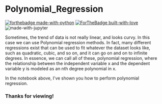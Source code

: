 # Polynomial_Regression

[![forthebadge made-with-python](http://ForTheBadge.com/images/badges/made-with-python.svg)](https://www.python.org/)
[![ForTheBadge built-with-love](http://ForTheBadge.com/images/badges/built-with-love.svg)](http://kambojtarun.pythonanywhere.com/)<br>
![made-with-jupyter](https://img.shields.io/badge/jupyter-6.0-ff7a05?style=for-the-badge&logo=Jupyter)

Sometimes, the trend of data is not really linear, and looks curvy. In this case we can use Polynomial regression methods. 
In fact, many different regressions exist that can be used to fit whatever the dataset looks like, such as quadratic, cubic, and so on, and it can go on and on to infinite degrees.
In essence, we can call all of these, polynomial regression, 
where the relationship between the independent variable x and the dependent variable y is modeled as an nth degree polynomial in x.

In the notebook above, I've shown you how to perform polynomial regression.

### Thanks for viewing!
